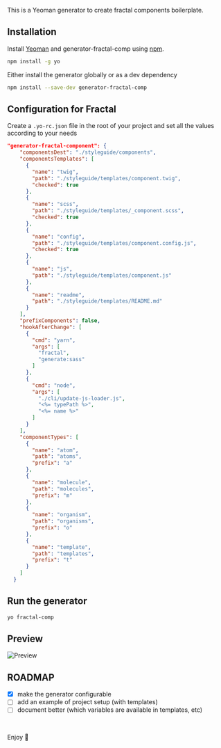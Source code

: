 This is a Yeoman generator to create fractal components boilerplate.

## Installation

Install [Yeoman](http://yeoman.io) and generator-fractal-comp using [npm](https://www.npmjs.com/).

```bash
npm install -g yo
```
Either install the generator globally or as a dev dependency

```bash
npm install --save-dev generator-fractal-comp
```

## Configuration for Fractal
Create a `.yo-rc.json` file in the root of your project and set all the values according to your needs

```json
"generator-fractal-component": {
    "componentsDest": "./styleguide/components",
    "componentsTemplates": [
      {
        "name": "twig",
        "path": "./styleguide/templates/component.twig",
        "checked": true
      },
      {
        "name": "scss",
        "path": "./styleguide/templates/_component.scss",
        "checked": true
      },
      {
        "name": "config",
        "path": "./styleguide/templates/component.config.js",
        "checked": true
      },
      {
        "name": "js",
        "path": "./styleguide/templates/component.js"
      },
      {
        "name": "readme",
        "path": "./styleguide/templates/README.md"
      }
    ],
    "prefixComponents": false,
    "hookAfterChange": [
      {
        "cmd": "yarn",
        "args": [
          "fractal",
          "generate:sass"
        ]
      },
      {
        "cmd": "node",
        "args": [
          "./cli/update-js-loader.js",
          "<%= typePath %>",
          "<%= name %>"
        ]
      }
    ],
    "componentTypes": [
      {
        "name": "atom",
        "path": "atoms",
        "prefix": "a"
      },
      {
        "name": "molecule",
        "path": "molecules",
        "prefix": "m"
      },
      {
        "name": "organism",
        "path": "organisms",
        "prefix": "o"
      },
      {
        "name": "template",
        "path": "templates",
        "prefix": "t"
      }
    ]
  }
```
## Run the generator

```bash
yo fractal-comp
```

## Preview
![Preview](preview.gif)

## ROADMAP
- [x] make the generator configurable
- [ ] add an example of project setup (with templates)
- [ ] document better (which variables are available in templates, etc)

<br>

Enjoy 🤘
